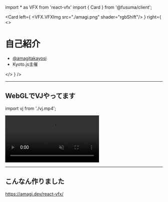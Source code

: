 <!-- sectionTitle: 自己紹介 -->
import * as VFX from 'react-vfx'
import { Card } from '@fusuma/client';

<Card
  left={
    <VFX.VFXImg src="./amagi.png" shader="rgbShift"/>
  }
  right={
    <>
      <h1>自己紹介</h1>
      <ul>
        <li><a href="https://twitter.com/amagitakayosi">@amagitakayosi</a></li>
        <li>Kyoto.js主催</li>
      </ul>
    </>
  }
/>

<!-- note
This is a speaker note!!
This sentence can be seen when using Presenter Mode.

😍
-->

---

## WebGLでVJやってます
import vj from './vj.mp4';

<video src={vj} autoPlay loop muted></video>

---

<h2>
  <VFX.VFXDiv shader="rainbow">こんなん作りました</VFX.VFXDiv>
</h2>

https://amagi.dev/react-vfx/
